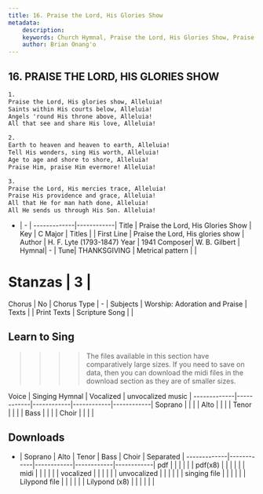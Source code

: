 ```yaml
---
title: 16. Praise the Lord, His Glories Show
metadata:
    description: 
    keywords: Church Hymnal, Praise the Lord, His Glories Show, Praise the Lord, His glories show, 
    author: Brian Onang'o
---
```



## 16. PRAISE THE LORD, HIS GLORIES SHOW

```txt
1.
Praise the Lord, His glories show, Alleluia!
Saints within His courts below, Alleluia!
Angels 'round His throne above, Alleluia!
All that see and share His love, Alleluia!

2.
Earth to heaven and heaven to earth, Alleluia!
Tell His wonders, sing His worth, Alleluia!
Age to age and shore to shore, Alleluia!
Praise Him, praise Him evermore! Alleluia!

3.
Praise the Lord, His mercies trace, Alleluia!
Praise His providence and grace, Alleluia!
All that He for man hath done, Alleluia!
All He sends us through His Son. Alleluia!

```

- |   -  |
-------------|------------|
Title | Praise the Lord, His Glories Show |
Key | C Major |
Titles |  |
First Line | Praise the Lord, His glories show |
Author | H. F. Lyte (1793-1847)
Year | 1941
Composer| W. B. Gilbert |
Hymnal|  - |
Tune| THANKSGIVING |
Metrical pattern | |
# Stanzas | 3 |
Chorus | No |
Chorus Type | - |
Subjects | Worship: Adoration and Praise |
Texts |  |
Print Texts | 
Scripture Song |  |
  
## Learn to Sing

>>>> The files available in this section have comparatively large sizes. If you need to save on data, then you can download the midi files in the download section as they are of smaller sizes.

Voice |  Singing Hymnal | Vocalized | unvocalized music |
-------------|------------|------------|------------|------------|
Soprano | | | |
Alto | | | |
Tenor | | | |
Bass | | | |
Choir | | | |

## Downloads

- |  Soprano | Alto | Tenor | Bass | Choir | Separated |
-------------|------------|------------|------------|------------|
pdf | | | | | |
pdf(x8) | | | | | |
midi | | | | | |
vocalized | | | | | |
unvocalized | | | | | |
singing file | | | | | |
Lilypond file | | | | | |
Lilypond (x8) | | | | | |
  